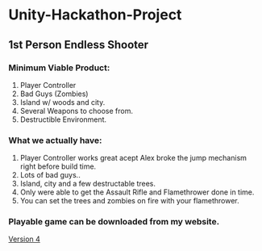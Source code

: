 # Unity-Hackathon-Project

## 1st Person Endless Shooter

### Minimum Viable Product:
1. Player Controller
2. Bad Guys (Zombies)
3. Island w/ woods and city.
4. Several Weapons to choose from.
5. Destructible Environment.

### What we actually have:
1. Player Controller works great acept Alex broke the jump mechanism right before build time.
2. Lots of bad guys.. 
3. Island, city and a few destructable trees.
4. Only were able to get the Assault Rifle and Flamethrower done in time.
5. You can set the trees and zombies on fire with your flamethrower.


### Playable game can be downloaded from my website.
[Version 4](https://alexcassell.com/V4.zip)


